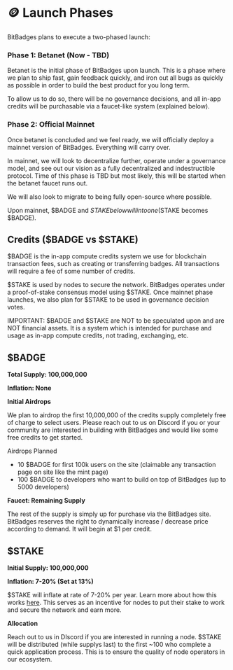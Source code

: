 # 🪙 Launch Phases

BitBadges plans to execute a two-phased launch:

### **Phase 1: Betanet (Now - TBD)**

Betanet is the initial phase of BitBadges upon launch. This is a phase where we plan to ship fast, gain feedback quickly, and iron out all bugs as quickly as possible in order to build the best product for you long term.

To allow us to do so, there will be no governance decisions, and all in-app credits will be purchasable via a faucet-like system (explained below).

### **Phase 2: Official Mainnet**

Once betanet is concluded and we feel ready, we will officially deploy a mainnet version of BitBadges. Everything will carry over.

In mainnet, we will look to decentralize further, operate under a governance model, and see out our vision as a fully decentralized and indestructible protocol. Time of this phase is TBD but most likely, this will be started when the betanet faucet runs out.

We will also look to migrate to being fully open-source where possible.

Upon mainnet, $BADGE and $STAKE below will into one ($STAKE becomes $BADGE).

## **Credits ($BADGE vs $STAKE)**

$BADGE is the in-app compute credits system we use for blockchain transaction fees, such as creating or transferring badges. All transactions will require a fee of some number of credits.&#x20;

$STAKE is used by nodes to secure the network. BitBadges operates under a proof-of-stake consensus model using $STAKE. Once mainnet phase launches, we also plan for $STAKE to be used in governance decision votes.&#x20;

IMPORTANT: $BADGE and $STAKE are NOT to be speculated upon and are NOT financial assets. It is a system which is intended for purchase and usage as in-app compute credits, not trading, exchanging, etc.

## **$BADGE**

**Total Supply: 100,000,000**

**Inflation: None**

**Initial Airdrops**

We plan to airdrop the first 10,000,000 of the credits supply completely free of charge to select users. Please reach out to us on Discord if you or your community are interested in building with BitBadges and would like some free credits to get started.&#x20;

Airdrops Planned

* 10 $BADGE for first 100k users on the site (claimable any transaction page on site like the mint page)
* 100 $BADGE to developers who want to build on top of BitBadges (up to 5000 developers)

**Faucet: Remaining Supply**

The rest of the supply is simply up for purchase via the BitBadges site. BitBadges reserves the right to dynamically increase / decrease price according to demand. It will begin at $1 per credit.

## **$STAKE**

**Initial Supply: 100,000,000**

**Inflation: 7-20% (Set at 13%)**&#x20;

$STAKE will inflate at rate of 7-20% per year. Learn more about how this works [here](https://docs.cosmos.network/main/build/modules/mint). This serves as an incentive for nodes to put their stake to work and secure the network and earn more.

**Allocation**

Reach out to us in DIscord if you are interested in running a node. $STAKE will be distributed (while supplys last) to the first \~100 who complete a quick application process. This is to ensure the quality of node operators in our ecosystem.
